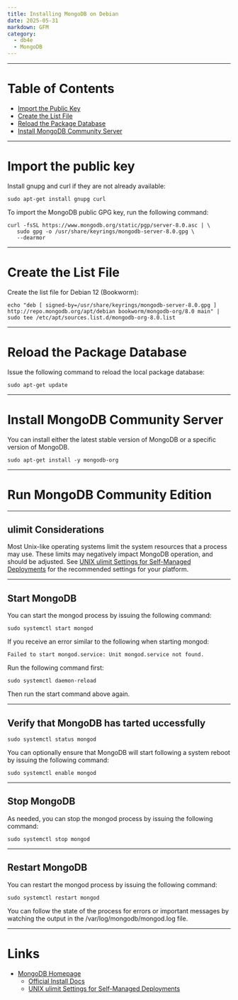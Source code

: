 ```yaml
---
title: Installing MongoDB on Debian
date: 2025-05-31
markdown: GFM
category:
  - db4e
  - MongoDB
---
```


---

# Table of Contents

* [Import the Public Key](#import-the-public-key)
* [Create the List File](#create-the-list-file)
* [Reload the Package Database](#reload-the-package-database)
* [Install MongoDB Community Server](install-mongodb-community-server)

---

# Import the public key

Install gnupg and curl if they are not already available:

```
sudo apt-get install gnupg curl
```

To import the MongoDB public GPG key, run the following command:

```
curl -fsSL https://www.mongodb.org/static/pgp/server-8.0.asc | \
   sudo gpg -o /usr/share/keyrings/mongodb-server-8.0.gpg \
   --dearmor
```

---

# Create the List File

Create the list file for Debian 12 (Bookworm):

```
echo "deb [ signed-by=/usr/share/keyrings/mongodb-server-8.0.gpg ] http://repo.mongodb.org/apt/debian bookworm/mongodb-org/8.0 main" | sudo tee /etc/apt/sources.list.d/mongodb-org-8.0.list
```

---

# Reload the Package Database

Issue the following command to reload the local package database:

```
sudo apt-get update
```

---

# Install MongoDB Community Server

You can install either the latest stable version of MongoDB or a specific version of MongoDB.

```
sudo apt-get install -y mongodb-org
```

---

# Run MongoDB Community Edition

---

## ulimit Considerations

Most Unix-like operating systems limit the system resources that a process may use. These limits may negatively impact MongoDB operation, and should be adjusted. See [UNIX ulimit Settings for Self-Managed Deployments](https://www.mongodb.com/docs/manual/reference/ulimit/) for the recommended settings for your platform.

---

## Start MongoDB

You can start the mongod process by issuing the following command:

```
sudo systemctl start mongod
```

If you receive an error similar to the following when starting mongod:

```
Failed to start mongod.service: Unit mongod.service not found.
```

Run the following command first:
```
sudo systemctl daemon-reload
```

Then run the start command above again.

---

## Verify that MongoDB has tarted uccessfully

```
sudo systemctl status mongod
```

You can optionally ensure that MongoDB will start following a system reboot by issuing the following command:
```
sudo systemctl enable mongod
```

---

## Stop MongoDB

As needed, you can stop the mongod process by issuing the following command:
```
sudo systemctl stop mongod
```

---

## Restart MongoDB

You can restart the mongod process by issuing the following command:
```
sudo systemctl restart mongod
```

You can follow the state of the process for errors or important messages by watching the output in the /var/log/mongodb/mongod.log file.

---

# Links

* [MongoDB Homepage](https://www.mongodb.com)
  * [Official Install Docs](https://www.mongodb.com/docs/manual/tutorial/install-mongodb-on-debian/)
  * [UNIX ulimit Settings for Self-Managed Deployments](https://www.mongodb.com/docs/manual/reference/ulimit/)

